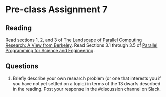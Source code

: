 # Pre-class Assignment 7

## Reading

Read sections 1, 2, and 3 of [The Landscape of Parallel Computing Research: A View from Berkeley](../assets/EECS-2006-183.pdf).
Read Sections 3.1 through 3.5 of [Parallel Programming for Science and Engineering](../assets/EijkhoutParallelProgramming.pdf).
<!-- ## Review

1. In the `#questions` channel of the course Slack, post at least one question about the reading. If someone has already posted your question, you may instead "upvote" that question by reacting to it with a "thumbs up" or other appropriate reaction emoji.  -->

## Questions

1. Briefly describe your own research problem (or one that interests you if you have not yet settled on a topic) in terms of the 13 dwarfs described in the reading. Post your response in the #discussion channel on Slack.
